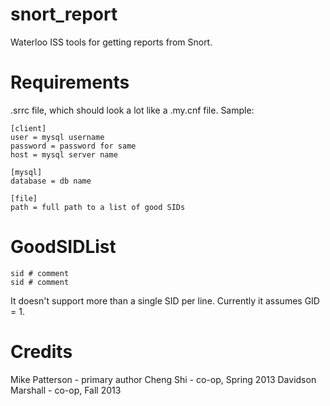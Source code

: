 snort_report
============

Waterloo ISS tools for getting reports from Snort.

Requirements
============

.srrc file, which should look a lot like a .my.cnf file. Sample:

	[client]
	user = mysql username
	password = password for same
	host = mysql server name

	[mysql]
	database = db name
	
	[file]
	path = full path to a list of good SIDs

GoodSIDList
===========

	sid # comment
	sid # comment

It doesn't support more than a single SID per line. Currently it assumes GID = 1.

Credits
=======
Mike Patterson - primary author
Cheng Shi - co-op, Spring 2013
Davidson Marshall - co-op, Fall 2013
